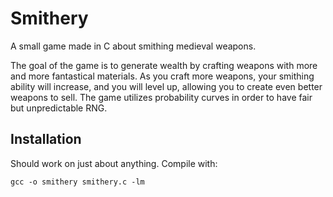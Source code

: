 # Smithery
A small game made in C about smithing medieval weapons.

The goal of the game is to generate wealth by crafting weapons with more and more fantastical materials. As you craft more weapons, your smithing ability will increase, and you will level up, allowing you to create even better weapons to sell.
The game utilizes probability curves in order to have fair but unpredictable RNG.

## Installation
Should work on just about anything. 
Compile with:
```
gcc -o smithery smithery.c -lm
```

